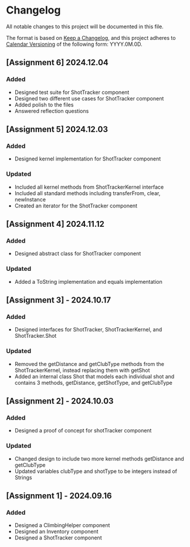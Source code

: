 # Changelog

All notable changes to this project will be documented in this file.

The format is based on [Keep a Changelog](https://keepachangelog.com/en/1.1.0/),
and this project adheres to [Calendar Versioning](https://calver.org/) of
the following form: YYYY.0M.0D.

## [Assignment 6] 2024.12.04

### Added

- Designed test suite for ShotTracker component
- Designed two different use cases for ShotTracker component
- Added polish to the files
- Answered reflection questions

## [Assignment 5] 2024.12.03

### Added

- Designed kernel implementation for ShotTracker component

### Updated

- Included all kernel methods from ShotTrackerKernel interface
- Included all standard methods including transferFrom, clear, newInstance
- Created an iterator for the ShotTracker component

## [Assignment 4] 2024.11.12

### Added

- Designed abstract class for ShotTracker component

### Updated

- Added a ToString implementation and equals implementation

## [Assignment 3] - 2024.10.17

### Added

 - Designed interfaces for ShotTracker, ShotTrackerKernel, and ShotTracker.Shot

### Updated

 - Removed the getDistance and getClubType methods from the ShotTrackerKernel, instead replacing them with getShot
 - Added an internal class Shot that models each individual shot and contains 3 methods, getDistance, getShotType, and getClubType

## [Assignment 2] - 2024.10.03

### Added

- Designed a proof of concept for shotTracker component

### Updated

- Changed design to include two more kernel methods getDistance and getClubType
- Updated variables clubType and shotType to be integers instead of Strings

## [Assignment 1] - 2024.09.16

### Added

- Designed a ClimbingHelper component
- Designed an Inventory component
- Designed a ShotTracker component